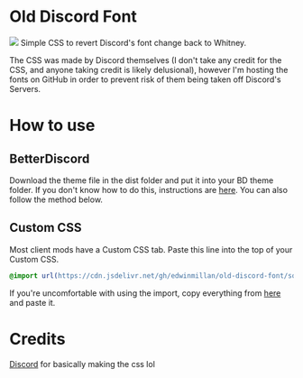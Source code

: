 # Old Discord Font
![](https://user-images.githubusercontent.com/79660414/205182982-62ce2892-02cd-40a7-b4cf-ac34e48ddc21.png)
Simple CSS to revert Discord's font change back to Whitney. 

The CSS was made by Discord themselves (I don't take any credit for the CSS, and anyone taking credit is likely delusional), however I'm hosting the fonts on GitHub in order to prevent risk of them being taken off Discord's Servers.

# How to use
## BetterDiscord
Download the theme file in the dist folder and put it into your BD theme folder. If you don't know how to do this, instructions are [here](https://smolalli.github.io/BetterDiscord/v-addons/). You can also follow the method below.

## Custom CSS
Most client mods have a Custom CSS tab. Paste this line into the top of your Custom CSS.
```css
@import url(https://cdn.jsdelivr.net/gh/edwinmillan/old-discord-font/source.min.css);
```
If you're uncomfortable with using the import, copy everything from [here](https://cdn.jsdelivr.net/gh/edwinmillan/old-discord-font/source.min.css) and paste it.

# Credits
[Discord](https://discord.com/) for basically making the css lol
